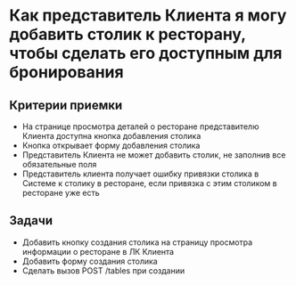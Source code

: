 # Как представитель Клиента я могу добавить столик к ресторану, чтобы сделать его доступным для бронирования

## Критерии приемки

* На странице просмотра деталей о ресторане представителю Клиента доступна кнопка добавления столика
* Кнопка открывает форму добавления столика
* Представитель Клиента не может добавить столик, не заполнив все обязательные поля
* Представитель клиента получает ошибку привязки столика в Системе к столику в ресторане, если привязка с этим столиком в ресторане уже есть

## Задачи

* Добавить кнопку создания столика на страницу просмотра информации о ресторане в ЛК Клиента
* Добавить форму создания столика
* Сделать вызов POST /tables при создании
